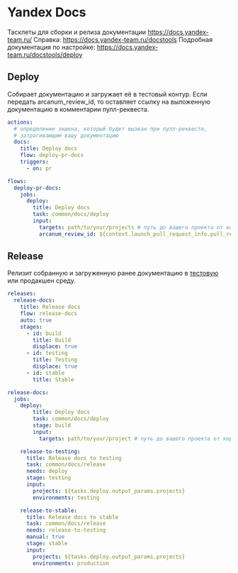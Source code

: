 Yandex Docs
===========

Тасклеты для сборки и релиза документации https://docs.yandex-team.ru/
Справка: https://docs.yandex-team.ru/docstools
Подробная документация по настройке: https://docs.yandex-team.ru/docstools/deploy


Deploy
------

Собирает документацию и загружает её в тестовый контур.
Если передать arcanum_review_id, то оставляет ссылку на выложенную документацию в комментарии пулл-реквеста.

```yaml
actions:
  # определение экшена, который будет вызван при пулл-реквесте,
  # затрагивающим вашу документацию
  docs:
    title: Deploy docs
    flow: deploy-pr-docs
    triggers:
      - on: pr

flows:
  deploy-pr-docs:
    jobs:
      deploy:
        title: Deploy docs
        task: common/docs/deploy
        input:
          targets: path/to/your/projects # путь до вашего проекта от корня Аркадии
          arcanum_review_id: ${context.launch_pull_request_info.pull_request.id}
```

Release
-------

Релизит собранную и загруженную ранее документацию в [тестовую](https://testing.docs.yandex-team.ru/) или продакшен 
среду.

```yaml
releases:
  release-docs:
    title: Release docs
    flow: release-docs
    auto: true
    stages:
      - id: build
        title: Build
        displace: true
      - id: testing
        title: Testing
        displace: true
      - id: stable
        title: Stable

release-docs:
  jobs:
    deploy:
        title: Deploy docs
        task: common/docs/deploy
        stage: build
        input:
          targets: path/to/your/project # путь до вашего проекта от корня Аркадии

    release-to-testing:
      title: Release docs to testing
      task: common/docs/release
      needs: deploy
      stage: testing
      input:
        projects: ${tasks.deploy.output_params.projects}
        environments: testing

    release-to-stable:
      title: Release docs to stable
      task: common/docs/release
      needs: release-to-testing
      manual: true
      stage: stable
      input:
        projects: ${tasks.deploy.output_params.projects}
        environments: production

```

